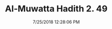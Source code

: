 ---
title        : "Al-Muwatta Hadith 2. 49"
date         : 7/25/2018 12:28:06 PM
draft        : false
type         : "hadith"
layout       : "hadith"
BookCode     : "AMH"
VolumeNumber : "2"
HadithNumber : "49"
categories  :  ["Purity - Nose-Bleeds"]
---